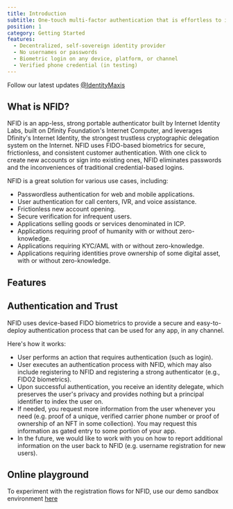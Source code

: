 ```yaml
---
title: Introduction
subtitle: One-touch multi-factor authentication that is effortless to integrate, implement, and test.
position: 1
category: Getting Started
features:
  - Decentralized, self-sovereign identity provider
  - No usernames or passwords
  - Biometric login on any device, platform, or channel
  - Verified phone credential (in testing)
---
```


<alert type="info">
Follow our latest updates <a href="https://twitter.com/@IdentityMaxis" target="_blank">@IdentityMaxis</a>
</alert>

## What is NFID?
NFID is an app-less, strong portable authenticator built by Internet Identity Labs, built on Dfinity Foundation's Internet Computer, and leverages Dfinity's Internet Identity, the strongest trustless cryptographic delegation system on the Internet.
NFID uses FIDO-based biometrics for secure, frictionless, and consistent customer authentication. With one click to create new accounts or sign into existing ones, NFID eliminates passwords and the inconveniences of traditional credential-based logins.

NFID is a great solution for various use cases, including:

- Passwordless authentication for web and mobile applications.
- User authentication for call centers, IVR, and voice assistance.
- Frictionless new account opening.
- Secure verification for infrequent users.
- Applications selling goods or services denominated in ICP.
- Applications requiring proof of humanity with or without zero-knowledge.
- Applications requiring KYC/AML with or without zero-knowledge.
- Applications requiring identities prove ownership of some digital asset, with or without zero-knowledge.

## Features
<list :items="features"></list>

## Authentication and Trust
NFID uses device-based FIDO biometrics to provide a secure and easy-to-deploy authentication process that can be used for any app, in any channel.

Here's how it works:

- User performs an action that requires authentication (such as login).
- User executes an authentication process with NFID, which may also include registering to NFID and registering a strong authenticator (e.g., FIDO2 biometrics).
- Upon successful authentication, you receive an identity delegate, which preserves the user's privacy and provides nothing but a principal identifier to index the user on.
- If needed, you request more information from the user whenever you need (e.g. proof of a unique, verified carrier phone number or proof of ownership of an NFT in some collection). You may request this information as gated entry to some portion of your app.
- In the future, we would like to work with you on how to report additional information on the user back to NFID (e.g. username registration for new users).

## Online playground
To experiment with the registration flows for NFID, use our demo sandbox environment <a href="https://wzkxy-vyaaa-aaaaj-qab3q-cai.ic0.app/" target="_blank">here</a>
